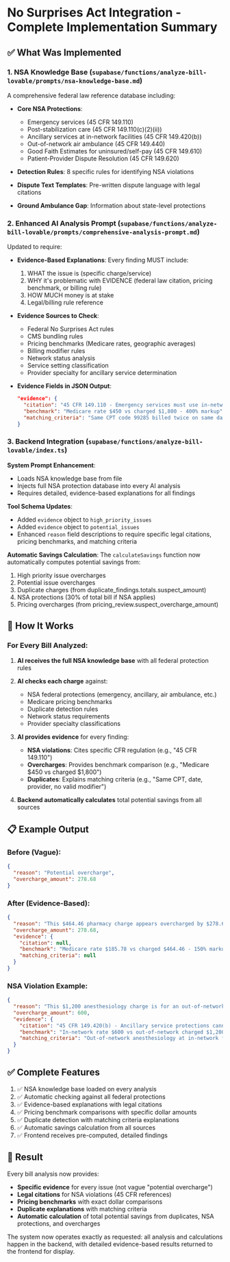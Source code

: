 # No Surprises Act Integration - Complete Implementation Summary

## ✅ What Was Implemented

### 1. NSA Knowledge Base (`supabase/functions/analyze-bill-lovable/prompts/nsa-knowledge-base.md`)

A comprehensive federal law reference database including:

- **Core NSA Protections**:
  - Emergency services (45 CFR 149.110)
  - Post-stabilization care (45 CFR 149.110(c)(2)(ii))
  - Ancillary services at in-network facilities (45 CFR 149.420(b))
  - Out-of-network air ambulance (45 CFR 149.440)
  - Good Faith Estimates for uninsured/self-pay (45 CFR 149.610)
  - Patient-Provider Dispute Resolution (45 CFR 149.620)

- **Detection Rules**: 8 specific rules for identifying NSA violations
- **Dispute Text Templates**: Pre-written dispute language with legal citations
- **Ground Ambulance Gap**: Information about state-level protections

### 2. Enhanced AI Analysis Prompt (`supabase/functions/analyze-bill-lovable/prompts/comprehensive-analysis-prompt.md`)

Updated to require:

- **Evidence-Based Explanations**: Every finding MUST include:
  1. WHAT the issue is (specific charge/service)
  2. WHY it's problematic with EVIDENCE (federal law citation, pricing benchmark, or billing rule)
  3. HOW MUCH money is at stake
  4. Legal/billing rule reference

- **Evidence Sources to Check**:
  - Federal No Surprises Act rules
  - CMS bundling rules
  - Pricing benchmarks (Medicare rates, geographic averages)
  - Billing modifier rules
  - Network status analysis
  - Service setting classification
  - Provider specialty for ancillary service determination

- **Evidence Fields in JSON Output**:
  ```json
  "evidence": {
    "citation": "45 CFR 149.110 - Emergency services must use in-network cost sharing",
    "benchmark": "Medicare rate $450 vs charged $1,800 - 400% markup",
    "matching_criteria": "Same CPT code 99285 billed twice on same date, no valid modifier"
  }
  ```

### 3. Backend Integration (`supabase/functions/analyze-bill-lovable/index.ts`)

**System Prompt Enhancement**:
- Loads NSA knowledge base from file
- Injects full NSA protection database into every AI analysis
- Requires detailed, evidence-based explanations for all findings

**Tool Schema Updates**:
- Added `evidence` object to `high_priority_issues`
- Added `evidence` object to `potential_issues`
- Enhanced `reason` field descriptions to require specific legal citations, pricing benchmarks, and matching criteria

**Automatic Savings Calculation**:
The `calculateSavings` function now automatically computes potential savings from:
1. High priority issue overcharges
2. Potential issue overcharges
3. Duplicate charges (from duplicate_findings.totals.suspect_amount)
4. NSA protections (30% of total bill if NSA applies)
5. Pricing overcharges (from pricing_review.suspect_overcharge_amount)

## 🔄 How It Works

### For Every Bill Analyzed:

1. **AI receives the full NSA knowledge base** with all federal protection rules
2. **AI checks each charge** against:
   - NSA federal protections (emergency, ancillary, air ambulance, etc.)
   - Medicare pricing benchmarks
   - Duplicate detection rules
   - Network status requirements
   - Provider specialty classifications

3. **AI provides evidence** for every finding:
   - **NSA violations**: Cites specific CFR regulation (e.g., "45 CFR 149.110")
   - **Overcharges**: Provides benchmark comparison (e.g., "Medicare $450 vs charged $1,800")
   - **Duplicates**: Explains matching criteria (e.g., "Same CPT, date, provider, no valid modifier")

4. **Backend automatically calculates** total potential savings from all sources

## 📋 Example Output

### Before (Vague):
```json
{
  "reason": "Potential overcharge",
  "overcharge_amount": 278.68
}
```

### After (Evidence-Based):
```json
{
  "reason": "This $464.46 pharmacy charge appears overcharged by $278.68. Medicare benchmark rate for similar pharmacy services is $185.78 (150% markup detected). This exceeds typical hospital pharmacy markups of 50-100%.",
  "overcharge_amount": 278.68,
  "evidence": {
    "citation": null,
    "benchmark": "Medicare rate $185.78 vs charged $464.46 - 150% markup",
    "matching_criteria": null
  }
}
```

### NSA Violation Example:
```json
{
  "reason": "This $1,200 anesthesiology charge is for an out-of-network provider at an in-network facility. Under 45 CFR 149.420(b), patients cannot waive protections for ancillary services (anesthesiology, radiology, pathology, emergency medicine, etc.). Balance billing is prohibited - you should only pay in-network cost sharing.",
  "overcharge_amount": 600,
  "evidence": {
    "citation": "45 CFR 149.420(b) - Ancillary service protections cannot be waived",
    "benchmark": "In-network rate $600 vs out-of-network charged $1,200",
    "matching_criteria": "Out-of-network anesthesiology at in-network facility"
  }
}
```

## ✅ Complete Features

1. ✅ NSA knowledge base loaded on every analysis
2. ✅ Automatic checking against all federal protections
3. ✅ Evidence-based explanations with legal citations
4. ✅ Pricing benchmark comparisons with specific dollar amounts
5. ✅ Duplicate detection with matching criteria explanations
6. ✅ Automatic savings calculation from all sources
7. ✅ Frontend receives pre-computed, detailed findings

## 🎯 Result

Every bill analysis now provides:
- **Specific evidence** for every issue (not vague "potential overcharge")
- **Legal citations** for NSA violations (45 CFR references)
- **Pricing benchmarks** with exact dollar comparisons
- **Duplicate explanations** with matching criteria
- **Automatic calculation** of total potential savings from duplicates, NSA protections, and overcharges

The system now operates exactly as requested: all analysis and calculations happen in the backend, with detailed evidence-based results returned to the frontend for display.
